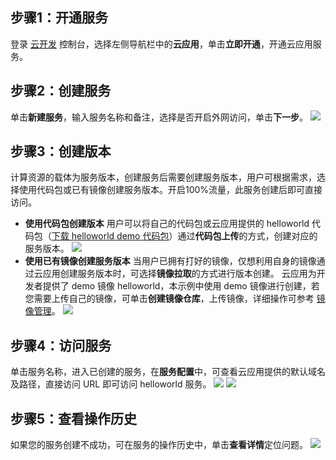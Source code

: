 ## 步骤1：开通服务
登录 [云开发](https://console.cloud.tencent.com/tcb) 控制台，选择左侧导航栏中的**云应用**，单击**立即开通**，开通云应用服务。

## 步骤2：创建服务
单击**新建服务**，输入服务名称和备注，选择是否开启外网访问，单击**下一步**。
![](https://main.qcloudimg.com/raw/f23afc0da96f1252454a27346787390e.png)

## 步骤3：创建版本
计算资源的载体为服务版本，创建服务后需要创建服务版本，用户可根据需求，选择使用代码包或已有镜像创建服务版本。开启100%流量，此服务创建后即可直接访问。
- **使用代码包创建版本**
用户可以将自己的代码包或云应用提供的 helloworld 代码包（[下载 helloworld demo 代码包](https://github.com/TencentCloudBase/Cloudbase-Examples/tree/master/cloudbaserun)）通过**代码包上传**的方式，创建对应的服务版本。
![](https://main.qcloudimg.com/raw/41f3d045c4b55c45873fcffdbe2569bd.png)
- **使用已有镜像创建服务版本**
当用户已拥有打好的镜像，仅想利用自身的镜像通过云应用创建服务版本时，可选择**镜像拉取**的方式进行版本创建。
云应用为开发者提供了 demo 镜像 helloworld，本示例中使用 demo 镜像进行创建，若您需要上传自己的镜像，可单击**创建镜像仓库**，上传镜像，详细操作可参考 [镜像管理](https://cloud.tencent.com/document/product/876/45132)。
![](https://main.qcloudimg.com/raw/4432f92b62b2ce053c22214fc3f24761.png)

## 步骤4：访问服务
单击服务名称，进入已创建的服务，在**服务配置**中，可查看云应用提供的默认域名及路径，直接访问 URL 即可访问 helloworld 服务。
![](https://main.qcloudimg.com/raw/92c076de19296d902579fb136f3bce3d.png)
![](https://main.qcloudimg.com/raw/286744cddc60d96a561c6cb91e4c8f87.png)

## 步骤5：查看操作历史
如果您的服务创建不成功，可在服务的操作历史中，单击**查看详情**定位问题。
![](https://main.qcloudimg.com/raw/98b7377300c713bd6c8e657871bf0882.png)
